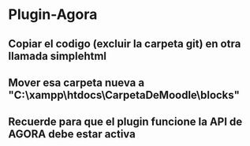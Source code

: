 # Plugin-Agora


## Copiar el codigo (excluir la carpeta git) en otra llamada simplehtml
## Mover esa carpeta nueva a "C:\xampp\htdocs\CarpetaDeMoodle\blocks"
## Recuerde para que el plugin funcione la API de AGORA debe estar activa
